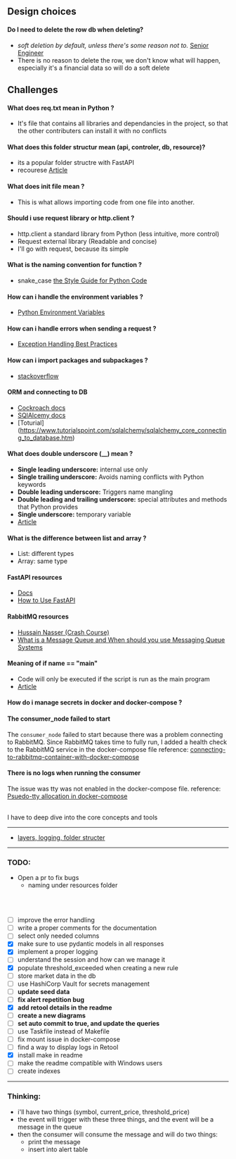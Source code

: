 
## Design choices

#### Do I need to delete the row db when deleting?
- _soft deletion by default, unless there's some reason not to._ [Senior Engineer](https://news.ycombinator.com/item?id=32156009)
- There is no reason to delete the row, we don't know what will happen, especially 
it's a financial data so will do a soft delete

## Challenges

#### What does req.txt mean in Python ?
- It's file that contains all libraries and dependancies in the project, so that the other contributers can install it with no conflicts

#### What does this folder structur mean (api, controler, db, resource)?
- its a popular folder structre with FastAPI
- recourese [Article](https://fastapi.tiangolo.com/tutorial/bigger-applications/)

#### What does __init__ file mean ?
- This is what allows importing code from one file into another.


#### Should i use request library or http.client ?
- http.client a standard library from Python (less intuitive, more control)
- Request external library (Readable and concise)
- I'll go with request, because its simple


#### What is the naming convention for function ?
- snake_case [the Style Guide for Python Code](https://pep8.org/)

#### How can i handle the environment variables ?
- [Python Environment Variables](https://developer.vonage.com/en/blog/python-environment-variables-a-primer)

#### How can i handle errors when sending a request ?
- [Exception Handling Best Practices](https://www.slingacademy.com/article/python-requests-exception-handling-best-practices/)

#### How can i import packages and subpackages ?
- [stackoverflow](https://stackoverflow.com/questions/71449587/importing-packages-and-subpackages-in-python)

#### ORM and connecting to DB
- [Cockroach docs](https://www.cockroachlabs.com/docs/stable/build-a-python-app-with-cockroachdb-sqlalchemy)
- [SQlAlcemy docs](https://docs.sqlalchemy.org/en/20/tutorial/dbapi_transactions.html)
- [Toturial] (https://www.tutorialspoint.com/sqlalchemy/sqlalchemy_core_connecting_to_database.htm)

#### What does double underscore (__) mean ?
- **Single leading underscore:**  internal use only
- **Single trailing underscore:** Avoids naming conflicts with Python keywords
- **Double leading underscore:** Triggers name mangling 
- **Double leading and trailing underscore:** special attributes and methods that Python provides
- **Single underscore:** temporary variable
- [Article](https://realpython.com/python-double-underscore/)

#### What is the difference between list and array ?
- List: different types
- Array: same type

#### FastAPI resources
- [Docs](https://fastapi.tiangolo.com/tutorial/body-fields/)
- [How to Use FastAPI](https://www.youtube.com/watch?v=SORiTsvnU28)

#### RabbitMQ resources
- [Hussain Nasser (Crash Course)](https://youtu.be/Cie5v59mrTg?si=kzv--8jM_HIMsYbh)
- [What is a Message Queue and When should you use Messaging Queue Systems](https://youtu.be/W4_aGb_MOls?si=4SufosdHeIaz2xXR)

#### Meaning of if __name__ == "__main__"
- Code will only be executed if the script is run as the main program
- [Article](https://www.theserverside.com/tip/What-does-the-Python-if-name-equals-main-construct-do#:~:text=to%20the%20console.-,The%20if%20__name__%20%3D%3D%20%22__main__%22%3A,it%20would%20not%20execute%20automatically.)

#### How do i manage secrets in docker and docker-compose ?

#### The consumer_node failed to start
The `consumer_node` failed to start because there was a problem connecting to RabbitMQ. 
Since RabbitMQ takes time to fully run, I added a health check to the RabbitMQ service in the docker-compose file
reference: [connecting-to-rabbitmq-container-with-docker-compose](https://stackoverflow.com/questions/53031439/connecting-to-rabbitmq-container-with-docker-compose)

#### There is no logs when running the consumer
The issue was tty was not enabled in the docker-compose file.
reference: [Psuedo-tty allocation in docker-compose](https://stackoverflow.com/a/62955017)

<br>
I have to deep dive into the core concepts and tools

----
- [layers, logging, folder structer](https://medium.com/@will.udstrand/introduction-to-python-api-building-a2e3b80219c)


----
### TODO: 
- Open a pr to fix bugs 
  - naming under resources folder
  
<br> <br>

- [ ] improve the error handling
- [ ] write a proper comments for the documentation
- [ ] select only needed columns
- [x] make sure to use pydantic models in all responses
- [x] implement a proper logging
- [ ] understand the session and how can we manage it 
- [x] populate threshold_exceeded when creating a new rule
- [ ] store market data in the db
- [ ] use HashiCorp Vault for secrets management
- [ ] **update seed data**
- [ ] **fix alert repetition bug**
- [x] **add retool details in the readme**
- [ ] **create a new diagrams**
- [ ] **set auto commit to true, and update the queries**
- [ ] use Taskfile instead of Makefile
- [ ] fix mount issue in docker-compose
- [ ] find a way to display logs in Retool
- [x] install make in readme
- [ ] make the readme compatible with Windows users
- [ ] create indexes

-----
### Thinking:
- i'll have two things (symbol, current_price, threshold_price)
- the event will trigger with these three things, and the event will be a message in the queue
- then the consumer will consume the message and will do two things:
  - print the message
  - insert into alert table